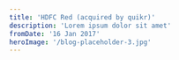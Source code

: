 ```yaml
---
title: 'HDFC Red (acquired by quikr)'
description: 'Lorem ipsum dolor sit amet'
fromDate: '16 Jan 2017'
heroImage: '/blog-placeholder-3.jpg'
---
```

